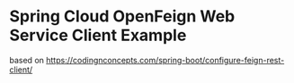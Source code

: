 # Spring Cloud OpenFeign Web Service Client Example

based on https://codingnconcepts.com/spring-boot/configure-feign-rest-client/